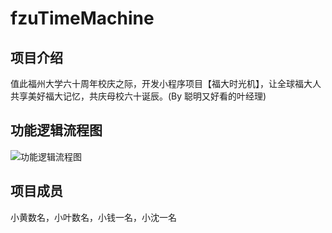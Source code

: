 # fzuTimeMachine

## 项目介绍

值此福州大学六十周年校庆之际，开发小程序项目【福大时光机】，让全球福大人共享美好福大记忆，共庆母校六十诞辰。(By 聪明又好看的叶经理)

## 功能逻辑流程图

![功能逻辑流程图](https://ws1.sinaimg.cn/large/7343c247ly1fvjwc5uxyij20ur0fvt9e.jpg)

## 项目成员

小黄数名，小叶数名，小钱一名，小沈一名